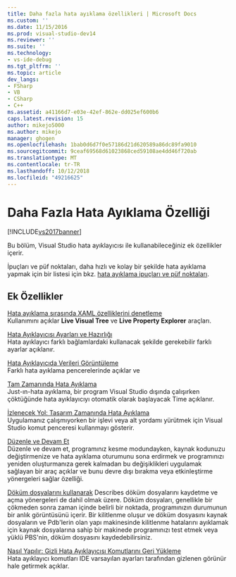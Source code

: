 ```yaml
---
title: Daha fazla hata ayıklama özellikleri | Microsoft Docs
ms.custom: ''
ms.date: 11/15/2016
ms.prod: visual-studio-dev14
ms.reviewer: ''
ms.suite: ''
ms.technology:
- vs-ide-debug
ms.tgt_pltfrm: ''
ms.topic: article
dev_langs:
- FSharp
- VB
- CSharp
- C++
ms.assetid: a41166d7-e03e-42ef-862e-dd025ef600b6
caps.latest.revision: 15
author: mikejo5000
ms.author: mikejo
manager: ghogen
ms.openlocfilehash: 1bab0d6d7f0e57186d21d620589a86dc89fa9010
ms.sourcegitcommit: 9ceaf69568d61023868ced59108ae4dd46f720ab
ms.translationtype: MT
ms.contentlocale: tr-TR
ms.lasthandoff: 10/12/2018
ms.locfileid: "49216625"
---
```

# <a name="more-debugging-features"></a>Daha Fazla Hata Ayıklama Özelliği
[!INCLUDE[vs2017banner](../includes/vs2017banner.md)]

Bu bölüm, Visual Studio hata ayıklayıcısı ile kullanabileceğiniz ek özellikler içerir.  
  
 İpuçları ve püf noktaları, daha hızlı ve kolay bir şekilde hata ayıklama yapmak için bir listesi için bkz. [hata ayıklama ipuçları ve püf noktaları](http://blogs.msdn.com/b/visualstudio/archive/2015/05/22/debugging-tips-and-tricks.aspx).  
  
## <a name="additional-features"></a>Ek Özellikler  
 [Hata ayıklama sırasında XAML özelliklerini denetleme](../debugger/inspect-xaml-properties-while-debugging.md)  
 Kullanımını açıklar **Live Visual Tree** ve **Live Property Explorer** araçları.  
  
 [Hata Ayıklayıcısı Ayarları ve Hazırlığı](../debugger/debugger-settings-and-preparation.md)  
 Hata ayıklayıcı farklı bağlamlardaki kullanacak şekilde gerekebilir farklı ayarlar açıklanır.  
  
 [Hata Ayıklayıcıda Verileri Görüntüleme](../debugger/viewing-data-in-the-debugger.md)  
 Farklı hata ayıklama pencerelerinde açıklar ve  
  
 [Tam Zamanında Hata Ayıklama](../debugger/just-in-time-debugging-in-visual-studio.md)  
 Just-ın-hata ayıklama, bir program Visual Studio dışında çalışırken çöktüğünde hata ayıklayıcıyı otomatik olarak başlayacak Time açıklanır.  
  
 [İzlenecek Yol: Tasarım Zamanında Hata Ayıklama](../debugger/walkthrough-debugging-at-design-time.md)  
 Uygulamanız çalışmıyorken bir işlevi veya alt yordamı yürütmek için Visual Studio komut penceresi kullanmayı gösterir. 
  
 [Düzenle ve Devam Et](../debugger/edit-and-continue.md)  
 Düzenle ve devam et, programınız kesme modundayken, kaynak kodunuzu değiştirmenize ve hata ayıklama oturumunu sona erdirmek ve programınızı yeniden oluşturmanıza gerek kalmadan bu değişiklikleri uygulamak sağlayan bir araç açıklar ve bunu devre dışı bırakma veya etkinleştirme yönergeleri sağlar özelliği.  
  
 [Döküm dosyalarını kullanarak](../debugger/using-dump-files.md) Describes döküm dosyalarını kaydetme ve açma yönergeleri de dahil olmak üzere. Döküm dosyaları, genellikle bir çökmeden sonra zaman içinde belirli bir noktada, programınızın durumunun bir anlık görüntüsünü içerir. Bir kilitlenme oluşur ve döküm dosyasını kaynak dosyaların ve Pdb'lerin olan yapı makinesinde kilitlenme hatalarını ayıklamak için kaynak dosyalarına sahip bir makinede programınızı test etmek veya yüklü PBS'nin, döküm dosyasını kaydedebilirsiniz. 
  
 [Nasıl Yapılır: Gizli Hata Ayıklayıcısı Komutlarını Geri Yükleme](../debugger/how-to-restore-hidden-debugger-commands.md)  
 Hata ayıklayıcı komutları IDE varsayılan ayarları tarafından gizlenen görünür hale getirmek açıklar.



